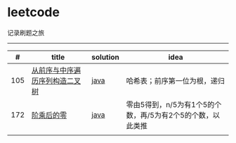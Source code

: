 # leetcode
记录刷题之旅

------

| #    | title                                                        | solution                                                     | idea                                                       |
| ---- | ------------------------------------------------------------ | ------------------------------------------------------------ | ---------------------------------------------------------- |
| 105  | [从前序与中序遍历序列构造二叉树](https://leetcode-cn.com/leetbook/read/bytedance-c01/eiqm25/) | [java](https://github.com/caskr/leetcode/blob/main/java/LC_105.java) | 哈希表；前序第一位为根，递归                               |
| 172  | [阶乘后的零](https://leetcode-cn.com/leetbook/read/bytedance-c01/ei6om6/) | [java](https://github.com/caskr/leetcode/blob/main/java/LC_172.java) | 零由5得到，n/5为有1个5的个数，再/5为有2个5的个数，以此类推 |
|      |                                                              |                                                              |                                                            |

